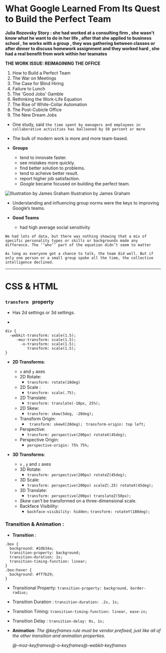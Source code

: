 # What Google Learned From Its Quest to Build the Perfect Team

**Julia Rozovsky Story : she had worked at a consulting firm , she wasn't know what he want to do in her life , after that she applied to business school , he works with a group , they was gathering between classes or after dinner to discuss homework assignment and they worked hard , she had a real benefit from work within her teamates**

**THE WORK ISSUE: REIMAGINING THE OFFICE**
1. How to Build a Perfect Team
2. The War on Meetings
3. The Case for Blind Hiring
4. Failure to Lunch
5. The 'Good Jobs' Gamble
6. Rethinking the Work-Life Equation
7. The Rise of White-Collar Automation
8. The Post-Cubicle Office
9. The New Dream Jobs

- One study, said `the time spent by managers and employees in collaborative activities has ballooned by 50 percent or more`

- The bulk of modern work is more and more team-based.

- **Groups** 
  - tend to innovate faster.
  - see mistakes more quickly.
  - find better solution to problems.
  - tend to acheive better result.
  - report higher job satisfaction.
  - *Google* became focused on building the perfect team.

![Illustration by James Graham](https://static01.nyt.com/images/2016/02/28/magazine/28mag-teams2/28mag-teams2-superJumbo.jpg?quality=90&auto=webp)
Illustration by James Graham

- Understanding and influencing group norms were the keys to improving Google’s teams.

- **Good Teams**
  - had high average social sensitivity

`We had lots of data, but there was nothing showing that a mix of specific personality types or skills or backgrounds made any difference. The ‘‘who’’ part of the equation didn’t seem to matter`

`As long as everyone got a chance to talk, the team did well. But if only one person or a small group spoke all the time, the collective intelligence declined.`


-----------------------------------------------------

# CSS & HTML

### `transform ` property 

- Has 2d settings or 3d settings.

- 
```
div {
  -webkit-transform: scale(1.5);
     -moz-transform: scale(1.5);
       -o-transform: scale(1.5);
          transform: scale(1.5);
}

```

- **2D Transforms**:
  - `x` and `y` axes
  - 2D Rotate:
    - `transform: rotate(10deg)`
  - 2D Scale :
    - `transform: scale(.75);`
  - 2D Translate:
    - `transform: translate(-10px, 25%);`
  - 2D Skew:
    - `transform: skew(5deg, -20deg);`
  - Transform Origin:
    - ` transform: skewX(20deg);`
      ` transform-origin: top left;`
  - Perspective:
    - `transform: perspective(200px) rotateX(45deg);`
  - Perspective Origin: 
    - `perspective-origin: 75% 75%;`

- **3D Transforms**:
  - `x` , `y` and `z` axes
  - 3D Rotate:
    - `transform: perspective(200px) rotateZ(45deg);`
  - 3D Scale: 
    - `transform: perspective(200px) scaleZ(.25) rotateX(45deg);`
  - 3D Translate:
    - `transform: perspective(200px) translateZ(50px);`
  - *Skew* can't be transformed on a three-dimensional scale.
  - Backface Visibility:
    - `backface-visibility: hidden;`
       `transform: rotateY(180deg);`


### Transition & Animation :

- **Transition** :

```
.box {
  background: #2db34a;
  transition-property: background;
  transition-duration: 1s;
  transition-timing-function: linear;
}
.box:hover {
  background: #ff7b29;
}

```

  - Transitional Property: `transition-property: background, border-radius;`
  - Transition Duration : `transition-duration: .2s, 1s;`
  - Transition Timing: `transition-timing-function: linear, ease-in;`
  - Transition Delay : `transition-delay: 0s, 1s;`


- **Animation**:
  *The @keyframes rule must be vendor prefixed, just like all of the other transition and animation properties.*

  *@-moz-keyframes@-o-keyframes@-webkit-keyframes*


    

